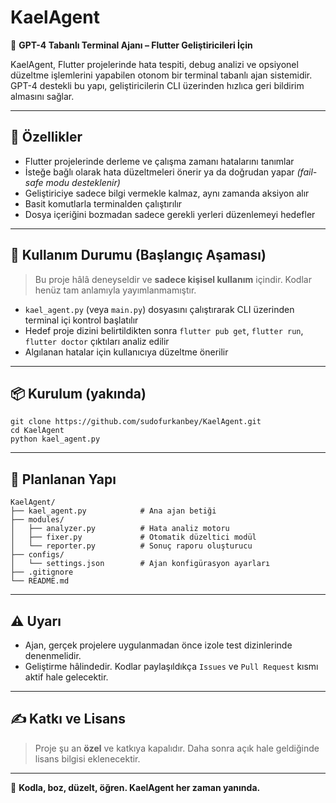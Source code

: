 # KaelAgent

🚀 **GPT-4 Tabanlı Terminal Ajanı – Flutter Geliştiricileri İçin**

KaelAgent, Flutter projelerinde hata tespiti, debug analizi ve opsiyonel düzeltme işlemlerini yapabilen otonom bir terminal tabanlı ajan sistemidir. GPT-4 destekli bu yapı, geliştiricilerin CLI üzerinden hızlıca geri bildirim almasını sağlar.

---

## 🧠 Özellikler

- Flutter projelerinde derleme ve çalışma zamanı hatalarını tanımlar
- İsteğe bağlı olarak hata düzeltmeleri önerir ya da doğrudan yapar *(fail-safe modu desteklenir)*
- Geliştiriciye sadece bilgi vermekle kalmaz, aynı zamanda aksiyon alır
- Basit komutlarla terminalden çalıştırılır
- Dosya içeriğini bozmadan sadece gerekli yerleri düzenlemeyi hedefler

---

## 🔧 Kullanım Durumu (Başlangıç Aşaması)

> Bu proje hâlâ deneyseldir ve **sadece kişisel kullanım** içindir. Kodlar henüz tam anlamıyla yayımlanmamıştır.

- `kael_agent.py` (veya `main.py`) dosyasını çalıştırarak CLI üzerinden terminal içi kontrol başlatılır
- Hedef proje dizini belirtildikten sonra `flutter pub get`, `flutter run`, `flutter doctor` çıktıları analiz edilir
- Algılanan hatalar için kullanıcıya düzeltme önerilir

---

## 📦 Kurulum (yakında)

```
git clone https://github.com/sudofurkanbey/KaelAgent.git
cd KaelAgent
python kael_agent.py
```

---

## 📁 Planlanan Yapı

```
KaelAgent/
├── kael_agent.py            # Ana ajan betiği
├── modules/
│   ├── analyzer.py          # Hata analiz motoru
│   ├── fixer.py             # Otomatik düzeltici modül
│   └── reporter.py          # Sonuç raporu oluşturucu
├── configs/
│   └── settings.json        # Ajan konfigürasyon ayarları
├── .gitignore
└── README.md
```

---

## ⚠️ Uyarı

- Ajan, gerçek projelere uygulanmadan önce izole test dizinlerinde denenmelidir.
- Geliştirme hâlindedir. Kodlar paylaşıldıkça `Issues` ve `Pull Request` kısmı aktif hale gelecektir.

---

## ✍️ Katkı ve Lisans

> Proje şu an **özel** ve katkıya kapalıdır. Daha sonra açık hale geldiğinde lisans bilgisi eklenecektir.

---

🧬 **Kodla, boz, düzelt, öğren. KaelAgent her zaman yanında.**